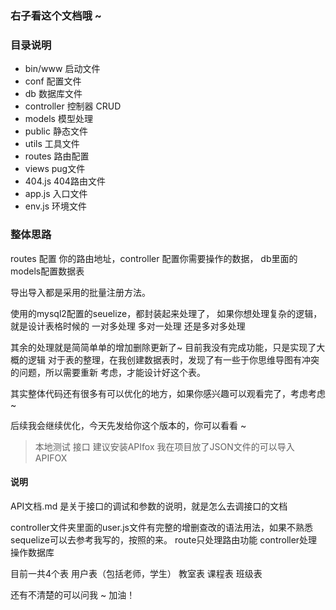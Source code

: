 ###  右子看这个文档哦 ~ 

### 目录说明
-   bin/www 启动文件
-   conf 配置文件
-   db 数据库文件
-   controller 控制器 CRUD
-   models  模型处理
-   public  静态文件
-   utils   工具文件
-   routes  路由配置
-   views   pug文件
-   404.js  404路由文件
-   app.js  入口文件
-   env.js  环境文件
### 
<!-- 启动说明：npm run dev 就可启动  前提是你安装了nodemon 这个包 -->
<!-- ./node_modules/.bin/nodemon bin/www -->
<!-- 我是全局安装，所以我直接使用的nodemon启动 -->

### 整体思路
routes 配置 你的路由地址，controller 配置你需要操作的数据， db里面的models配置数据表

导出导入都是采用的批量注册方法。

使用的mysql2配置的seuelize，都封装起来处理了，
如果你想处理复杂的逻辑，就是设计表格时候的
一对多处理
多对一处理
还是多对多处理

其余的处理就是简简单单的增加删除更新了~ 目前我没有完成功能，只是实现了大概的逻辑
对于表的整理，在我创建数据表时，发现了有一些于你思维导图有冲突的问题，所以需要重新
考虑，才能设计好这个表。

其实整体代码还有很多有可以优化的地方，如果你感兴趣可以观看完了，考虑考虑~ 

后续我会继续优化，今天先发给你这个版本的，你可以看看 ~ 

<!-- 2022-18-28优化完成 -->
> 本地测试 接口 建议安装APIfox 我在项目放了JSON文件的可以导入APIFOX

#### 说明
API文档.md 是关于接口的调试和参数的说明，就是怎么去调接口的文档

controller文件夹里面的user.js文件有完整的增删查改的语法用法，如果不熟悉
sequelize可以去参考我写的，按照的来。
route只处理路由功能 controller处理操作数据库 

目前一共4个表
用户表（包括老师，学生）
教室表
课程表
班级表

还有不清楚的可以问我 ~ 加油！ 



